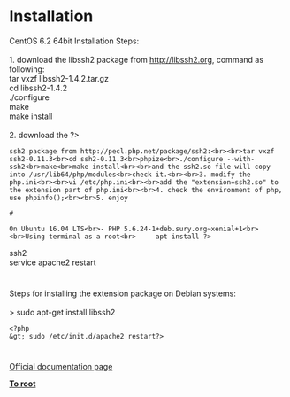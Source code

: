 # Installation



CentOS 6.2 64bit Installation Steps:<br><br>1. download the libssh2 package from http://libssh2.org, command as following: <br>tar vxzf libssh2-1.4.2.tar.gz<br>cd libssh2-1.4.2<br>./configure<br>make<br>make install<br><br>2. download the ?>
```
ssh2 package from http://pecl.php.net/package/ssh2:<br><br>tar vxzf ssh2-0.11.3<br>cd ssh2-0.11.3<br>phpize<br>./configure --with-ssh2<br>make<br>make install<br><br>and the ssh2.so file will copy into /usr/lib64/php/modules<br>check it.<br><br>3. modify the php.ini<br><br>vi /etc/php.ini<br><br>add the "extension=ssh2.so" to the extension part of php.ini<br><br>4. check the environment of php, use phpinfo();<br><br>5. enjoy  

#

On Ubuntu 16.04 LTS<br>- PHP 5.6.24-1+deb.sury.org~xenial+1<br><br>Using terminal as a root<br>     apt install ?>
```
ssh2<br>     service apache2 restart  

#

Steps for installing the extension package on Debian systems:<br><br>&gt; sudo apt-get install libssh2

```
<?php
&gt; sudo /etc/init.d/apache2 restart?>
```
  

#

[Official documentation page](https://www.php.net/manual/en/ssh2.installation.php)

**[To root](/README.md)**